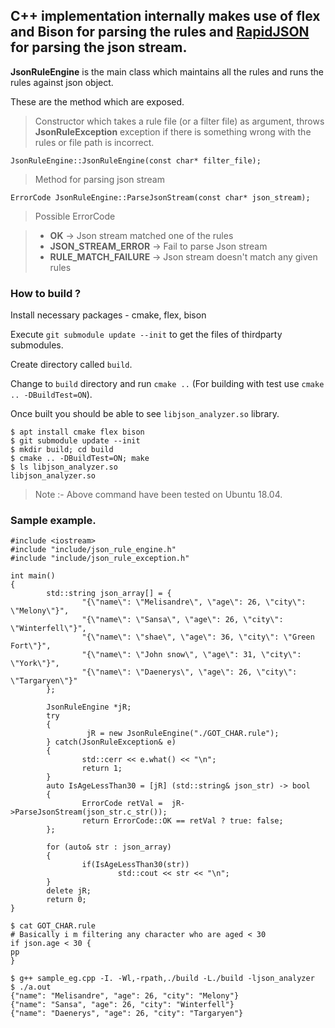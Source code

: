 ## C++ implementation internally makes use of flex and Bison for parsing the rules and [RapidJSON](https://rapidjson.org/) for parsing the json stream.

**JsonRuleEngine** is the main class which maintains all the rules and runs the rules against json object.

These are the method which are exposed.

> Constructor which takes a rule file (or a filter file) as argument, throws **JsonRuleException** exception if there is something wrong with the rules or file path is incorrect.

```JsonRuleEngine::JsonRuleEngine(const char* filter_file);```

> Method for parsing json stream

```ErrorCode JsonRuleEngine::ParseJsonStream(const char* json_stream);```

> Possible ErrorCode

> * **OK** 			-> Json stream matched one of the rules
> * **JSON_STREAM_ERROR** 	-> Fail to parse Json stream
> * **RULE_MATCH_FAILURE** 	-> Json stream doesn't match any given rules

### How to build ?

Install necessary packages - cmake, flex, bison

Execute `git submodule update --init` to get the files of thirdparty submodules.

Create directory called `build`.

Change to `build` directory and run `cmake ..` (For building with test use `cmake .. -DBuildTest=ON`).

Once built you should be able to see `libjson_analyzer.so` library.
```
$ apt install cmake flex bison
$ git submodule update --init
$ mkdir build; cd build
$ cmake .. -DBuildTest=ON; make
$ ls libjson_analyzer.so
libjson_analyzer.so
```

> Note :- Above command have been tested on Ubuntu 18.04.

### Sample example.
```
#include <iostream>
#include "include/json_rule_engine.h"
#include "include/json_rule_exception.h"

int main()
{
        std::string json_array[] = {
                "{\"name\": \"Melisandre\", \"age\": 26, \"city\": \"Melony\"}",
                "{\"name\": \"Sansa\", \"age\": 26, \"city\": \"Winterfell\"}",
                "{\"name\": \"shae\", \"age\": 36, \"city\": \"Green Fort\"}",
                "{\"name\": \"John snow\", \"age\": 31, \"city\": \"York\"}",
                "{\"name\": \"Daenerys\", \"age\": 26, \"city\": \"Targaryen\"}"
        };

        JsonRuleEngine *jR;
        try
        {
                 jR = new JsonRuleEngine("./GOT_CHAR.rule");
        } catch(JsonRuleException& e)
        {
                std::cerr << e.what() << "\n";
                return 1;
        }
        auto IsAgeLessThan30 = [jR] (std::string& json_str) -> bool
        {
                ErrorCode retVal =  jR->ParseJsonStream(json_str.c_str());
                return ErrorCode::OK == retVal ? true: false;
        };

        for (auto& str : json_array)
        {
                if(IsAgeLessThan30(str))
                        std::cout << str << "\n";
        }
        delete jR;
        return 0;
}

$ cat GOT_CHAR.rule
# Basically i m filtering any character who are aged < 30
if json.age < 30 {
pp
}

$ g++ sample_eg.cpp -I. -Wl,-rpath,./build -L./build -ljson_analyzer
$ ./a.out
{"name": "Melisandre", "age": 26, "city": "Melony"}
{"name": "Sansa", "age": 26, "city": "Winterfell"}
{"name": "Daenerys", "age": 26, "city": "Targaryen"}
```
